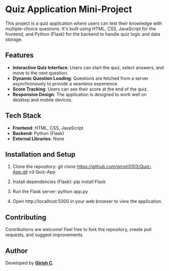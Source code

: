 # Quiz Application Mini-Project

This project is a quiz application where users can test their knowledge with multiple-choice questions. It's built using HTML, CSS, JavaScript for the frontend, and Python (Flask) for the backend to handle quiz logic and data storage.

## Features

- **Interactive Quiz Interface**: Users can start the quiz, select answers, and move to the next question.
- **Dynamic Question Loading**: Questions are fetched from a server asynchronously to provide a seamless experience.
- **Score Tracking**: Users can see their score at the end of the quiz.
- **Responsive Design**: The application is designed to work well on desktop and mobile devices.

## Tech Stack

- **Frontend**: HTML, CSS, JavaScript
- **Backend**: Python (Flask)
- **External Libraries**: None

## Installation and Setup

1. Clone the repository:
   git clone https://github.com/girish5103/Quiz-App.git
   cd Quiz-App
   
2. Install dependencies (Flask):
   pip install Flask
   
3. Run the Flask server:
   python app.py

4. Open http://localhost:5000 in your web browser to view the application.


## **Contributing**

Contributions are welcome! Feel free to fork the repository, create pull requests, and suggest improvements.



## **Author**

Developed by **[Girish C](https://github.com/girish5103)**.

